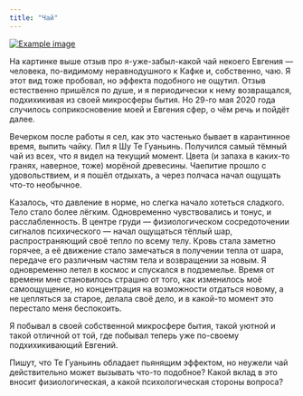 ```yaml
---
title: "Чай"
---
```

[![Example image](/tea.jpg)](/tea.jpg)

На картинке выше отзыв про я-уже-забыл-какой чай некоего Евгения — человека, по-видимому неравнодушного к Кафке и, собственно, чаю. Я этот вид тоже пробовал, но эффекта подобного не ощутил. Отзыв естественно пришёлся по душе, и я периодически к нему возвращался, подхихикивая из своей микросферы бытия. Но 29-го мая 2020 года случилось соприкосновение моей и Евгения сфер, о чём речь и пойдёт далее.

Вечерком после работы я сел, как это частенько бывает в карантинное время, выпить чайку. Пил я Шу Те Гуаньинь. Получился самый тёмный чай из всех, что я видел на текущий момент. Цвета (и запаха в каких-то гранях, наверное, тоже) морёной древесины. Чаепитие прошло с удовольствием, и я пошёл отдыхать, а через полчаса начал ощущать что-то необычное.

Казалось, что давление в норме, но слегка начало хотеться сладкого. Тело стало более лёгким. Одновременно чувствовались и тонус, и расслабленность. В центре груди — физиологическом сосредоточении сигналов психического — начал ощущаться тёплый шар, распространяющий своё тепло по всему телу. Кровь стала заметно горячее, а её движение стало замечаться в получении тепла от шара, передаче его различным частям тела и возвращении за новым. Я одновременно летел в космос и спускался в подземелье. Время от времени мне становилось страшно от того, как изменилось моё самоощущение, но концентрация на возможности отдаться новому, а не цепляться за старое, делала своё дело, и в какой-то момент это перестало меня беспокоить.

Я побывал в своей собственной микросфере бытия, такой уютной и такой отличной от той, где побывал теперь уже по-своему подхихикивающий Евгений.

Пишут, что Те Гуаньинь обладает пьянящим эффектом, но неужели чай действительно может вызывать что-то подобное? Какой вклад в это вносит физиологическая, а какой психологическая стороны вопроса?
